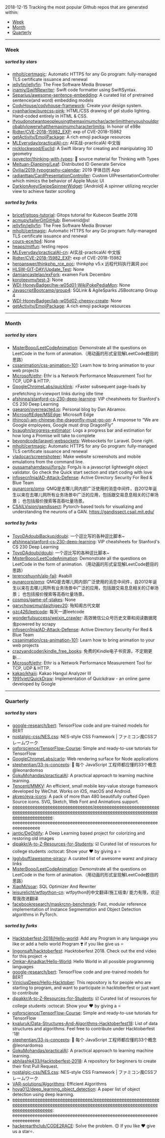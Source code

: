 2018-12-15
Tracking the most popular Github repos that are generated within: 
* [Week](https://github.com/polebug/github_trending_spider/blob/master/2018-12-15.md#week)
* [Month](https://github.com/polebug/github_trending_spider/blob/master/2018-12-15.md#month)
* [Quarterly](https://github.com/polebug/github_trending_spider/blob/master/2018-12-15.md#quarterly)
--- 
### Week 
##### sorted by stars 
* [mholt/certmagic](https://github.com/mholt/certmagic): Automatic HTTPS for any Go program: fully-managed TLS certificate issuance and renewal
* [jellyfin/jellyfin](https://github.com/jellyfin/jellyfin): The Free Software Media Browser
* [inamiy/SwiftRewriter](https://github.com/inamiy/SwiftRewriter): Swift code formatter using SwiftSyntax.
* [Separius/awesome-sentence-embedding](https://github.com/Separius/awesome-sentence-embedding):  A curated list of pretrained sentence(and word) embedding models
* [CodyHouse/codyhouse-framework](https://github.com/CodyHouse/codyhouse-framework): Create your design system.
* [cyanharlow/purecss-pink](https://github.com/cyanharlow/purecss-pink): HTML/CSS drawing of gel studio lighting. Hand-coded entirely in HTML & CSS.
* [Ifyoudonotwantpeopleusingthemaximumchar/acterlimitthenyoushouldprobablylowerwhatthemaximumcharacterlimitis](https://github.com/Ifyoudonotwantpeopleusingthemaximumchar/acterlimitthenyoushouldprobablylowerwhatthemaximumcharacterlimitis): In honor of e98e
* [Ridter/CVE-2018-15982_EXP](https://github.com/Ridter/CVE-2018-15982_EXP): exp of CVE-2018-15982
* [getActivity/EmojiPackage](https://github.com/getActivity/EmojiPackage): A rich emoji package resources
* [MLEveryday/practicalAI-cn](https://github.com/MLEveryday/practicalAI-cn): AI实战-practicalAI 中文版
* [nicklockwood/Euclid](https://github.com/nicklockwood/Euclid): A Swift library for creating and manipulating 3D geometry
* [isovector/thinking-with-types](https://github.com/isovector/thinking-with-types): 📖 source material for Thinking with Types
* [Meituan-Dianping/Leaf](https://github.com/Meituan-Dianping/Leaf): Distributed ID Generate Service
* [Ovilia/2019-typography-calendar](https://github.com/Ovilia/2019-typography-calendar): 2019 字体日历 App
* [radianttap/CardPresentationController](https://github.com/radianttap/CardPresentationController): Custom UIPresentationController which mimics the behavior of Apple Music UI
* [DarkionAvey/SwipeSpinnerWidget](https://github.com/DarkionAvey/SwipeSpinnerWidget): [Android] A spinner utilizing recycler view to achieve faster scrolling
##### sorted by forks 
* [bricef/gitops-tutorial](https://github.com/bricef/gitops-tutorial): Gitops tutorial for Kubecon Seattle 2018
* [acmupv/tallerGitGitHub](https://github.com/acmupv/tallerGitGitHub): Bienvenid@s!
* [jellyfin/jellyfin](https://github.com/jellyfin/jellyfin): The Free Software Media Browser
* [mholt/certmagic](https://github.com/mholt/certmagic): Automatic HTTPS for any Go program: fully-managed TLS certificate issuance and renewal
* [cours-ece/tp4](https://github.com/cours-ece/tp4): None
* [heaps/mitfun](https://github.com/heaps/mitfun): testing repos
* [MLEveryday/practicalAI-cn](https://github.com/MLEveryday/practicalAI-cn): AI实战-practicalAI 中文版
* [Ridter/CVE-2018-15982_EXP](https://github.com/Ridter/CVE-2018-15982_EXP): exp of CVE-2018-15982
* [heroanswer/thinkphp_rce_poc](https://github.com/heroanswer/thinkphp_rce_poc): thinkphp v5.x 远程代码执行漏洞 poc
* [HLSW-GIT-DAY/Update_Test](https://github.com/HLSW-GIT-DAY/Update_Test): None
* [damiancastelao/exFork](https://github.com/damiancastelao/exFork): examen Fork Decembro
* [koroteevmv/test-3](https://github.com/koroteevmv/test-3): None
* [WDI-HoneyBadger/hw-w05d01-WikiPokePediaMon](https://github.com/WDI-HoneyBadger/hw-w05d01-WikiPokePediaMon): None
* [JavascriptBootcamp/group4](https://github.com/JavascriptBootcamp/group4): SQLink & AgileSparks JSBootcamp Group 4
* [WDI-HoneyBadger/lab-w05d02-cheesy-create](https://github.com/WDI-HoneyBadger/lab-w05d02-cheesy-create): None
* [getActivity/EmojiPackage](https://github.com/getActivity/EmojiPackage): A rich emoji package resources
--- 
### Month 
##### sorted by stars 
* [MisterBooo/LeetCodeAnimation](https://github.com/MisterBooo/LeetCodeAnimation): Demonstrate all the questions on LeetCode in the form of animation.（用动画的形式呈现解LeetCode题目的思路）
* [cssanimation/css-animation-101](https://github.com/cssanimation/css-animation-101): Learn how to bring animation to your web projects
* [Microsoft/ethr](https://github.com/Microsoft/ethr): Ethr is a Network Performance Measurement Tool for TCP, UDP & HTTP.
* [GoogleChromeLabs/quicklink](https://github.com/GoogleChromeLabs/quicklink): ⚡️Faster subsequent page-loads by prefetching in-viewport links during idle time
* [afshinea/stanford-cs-230-deep-learning](https://github.com/afshinea/stanford-cs-230-deep-learning): VIP cheatsheets for Stanford's CS 230 Deep Learning
* [gaearon/overreacted.io](https://github.com/gaearon/overreacted.io): Personal blog by Dan Abramov.
* [MicrosoftEdge/MSEdge](https://github.com/MicrosoftEdge/MSEdge): Microsoft Edge
* [ithinco/i-am-chinese-the-dragonfly-must-go-on](https://github.com/ithinco/i-am-chinese-the-dragonfly-must-go-on): A response to “We are Google employees, Google must drop DragonFly” 
* [bvaughn/progress-estimator](https://github.com/bvaughn/progress-estimator): Logs a progress bar and estimation for how long a Promise will take to complete
* [beyondcode/laravel-websockets](https://github.com/beyondcode/laravel-websockets): Websockets for Laravel. Done right.
* [mholt/certmagic](https://github.com/mholt/certmagic): Automatic HTTPS for any Go program: fully-managed TLS certificate issuance and renewal
* [vladocar/screenshoteer](https://github.com/vladocar/screenshoteer): Make website screenshots and mobile emulations from the command line.
* [oussamahamdaoui/forgJs](https://github.com/oussamahamdaoui/forgJs): ForgJs is a javascript lightweight object validator. Go check the Quick start section and start coding with love
* [infosecn1nja/AD-Attack-Defense](https://github.com/infosecn1nja/AD-Attack-Defense): Active Directory Security For Red & Blue Team
* [qunarcorp/qmq](https://github.com/qunarcorp/qmq):  QMQ是去哪儿网内部广泛使用的消息中间件，自2012年诞生以来在去哪儿网所有业务场景中广泛的应用，包括跟交易息息相关的订单场景； 也包括报价搜索等高吞吐量场景。
* [CSAILVision/gandissect](https://github.com/CSAILVision/gandissect): Pytorch-based tools for visualizing and understanding the neurons of a GAN.  https://gandissect.csail.mit.edu/
##### sorted by forks 
* [ToyoDAdoubiBackup/doubi](https://github.com/ToyoDAdoubiBackup/doubi): 一个逗比写的各种逗比脚本~
* [afshinea/stanford-cs-230-deep-learning](https://github.com/afshinea/stanford-cs-230-deep-learning): VIP cheatsheets for Stanford's CS 230 Deep Learning
* [ToyoDAdoubi/doubi](https://github.com/ToyoDAdoubi/doubi): 一个逗比写的各种逗比脚本~
* [MisterBooo/LeetCodeAnimation](https://github.com/MisterBooo/LeetCodeAnimation): Demonstrate all the questions on LeetCode in the form of animation.（用动画的形式呈现解LeetCode题目的思路）
* [terencehuynh/alp-fail](https://github.com/terencehuynh/alp-fail): #aabill
* [qunarcorp/qmq](https://github.com/qunarcorp/qmq):  QMQ是去哪儿网内部广泛使用的消息中间件，自2012年诞生以来在去哪儿网所有业务场景中广泛的应用，包括跟交易息息相关的订单场景； 也包括报价搜索等高吞吐量场景。
* [cosmos/game-of-stakes](https://github.com/cosmos/game-of-stakes): None
* [garychowcmu/daizhigev20](https://github.com/garychowcmu/daizhigev20): 殆知阁古代文献
* [gzc426/leetcode](https://github.com/gzc426/leetcode): 每天一道leetcode
* [wonderfulsuccess/weixin_crawler](https://github.com/wonderfulsuccess/weixin_crawler): 高效微信公众号历史文章和阅读数据爬虫powered by scrapy
* [infosecn1nja/AD-Attack-Defense](https://github.com/infosecn1nja/AD-Attack-Defense): Active Directory Security For Red & Blue Team
* [cssanimation/css-animation-101](https://github.com/cssanimation/css-animation-101): Learn how to bring animation to your web projects
* [crazyandcoder/kindle_free_books](https://github.com/crazyandcoder/kindle_free_books): 免费的Kindle电子书资源，不定期更新...
* [Microsoft/ethr](https://github.com/Microsoft/ethr): Ethr is a Network Performance Measurement Tool for TCP, UDP & HTTP.
* [kakao/khaiii](https://github.com/kakao/khaiii): Kakao Hangul Analyzer III
* [1991viet/QuickDraw](https://github.com/1991viet/QuickDraw): Implementation of Quickdraw - an online game developed by Google
--- 
### Quarterly 
##### sorted by stars 
* [google-research/bert](https://github.com/google-research/bert): TensorFlow code and pre-trained models for BERT
* [nostalgic-css/NES.css](https://github.com/nostalgic-css/NES.css): NES-style CSS Framework | ファミコン風CSSフレームワーク
* [osforscience/TensorFlow-Course](https://github.com/osforscience/TensorFlow-Course): Simple and ready-to-use tutorials for TensorFlow 
* [GoogleChromeLabs/carlo](https://github.com/GoogleChromeLabs/carlo): Web rendering surface for Node applications
* [stephentian/33-js-concepts](https://github.com/stephentian/33-js-concepts): :scroll: 每个 JavaScript 工程师都应懂的33个概念 @leonardomso
* [GokuMohandas/practicalAI](https://github.com/GokuMohandas/practicalAI): A practical approach to learning machine learning.
* [Tencent/MMKV](https://github.com/Tencent/MMKV): An efficient, small mobile key-value storage framework developed by WeChat. Works on iOS, macOS and Android.
* [akveo/eva-icons](https://github.com/akveo/eva-icons): A pack of more than 480 beautifully crafted Open Source icons. SVG, Sketch, Web Font and Animations support.
* [eeeeeeeeeeeeeeeeeeeeeeeeeeeeeeee/eeeeeeeeeeeeeeeeeeeeeeeeeeeeeeeeeeeeeeeeeeeeeeeeeeeeeeeeeeeeeeeeeeeeeeeeeeeeeeeeeeeeeeeeeeeeeeeeeeee](https://github.com/eeeeeeeeeeeeeeeeeeeeeeeeeeeeeeee/eeeeeeeeeeeeeeeeeeeeeeeeeeeeeeeeeeeeeeeeeeeeeeeeeeeeeeeeeeeeeeeeeeeeeeeeeeeeeeeeeeeeeeeeeeeeeeeeeeee): eeeeeeeeeeeeeeeeeeeeeeeeeeeeeeeeeeeeeeeeeeeeeeeeeeeeeeeeeeeeeeeeeeeee
* [jantic/DeOldify](https://github.com/jantic/DeOldify): A Deep Learning based project for colorizing and restoring old images
* [dipakkr/A-to-Z-Resources-for-Students](https://github.com/dipakkr/A-to-Z-Resources-for-Students): :ballot_box_with_check: Curated list of resources for college students :octocat: Show your :heart: by giving a :star:
* [Igglybuff/awesome-piracy](https://github.com/Igglybuff/awesome-piracy): A curated list of awesome warez and piracy links
* [MisterBooo/LeetCodeAnimation](https://github.com/MisterBooo/LeetCodeAnimation): Demonstrate all the questions on LeetCode in the form of animation.（用动画的形式呈现解LeetCode题目的思路）
* [XiaoMi/soar](https://github.com/XiaoMi/soar): SQL Optimizer And Rewriter
* [leisurelicht/wtfpython-cn](https://github.com/leisurelicht/wtfpython-cn): wtfpython的中文翻译/施工结束/ 能力有限，欢迎帮我改进翻译
* [facebookresearch/maskrcnn-benchmark](https://github.com/facebookresearch/maskrcnn-benchmark): Fast, modular reference implementation of Instance Segmentation and Object Detection algorithms in PyTorch.
##### sorted by forks 
* [Hacktoberfest-2018/Hello-world](https://github.com/Hacktoberfest-2018/Hello-world): Add any  Program in any language you like or add a hello world Program ❣️ if you like give us :star:
* [lingonsaft/hacktoberfest](https://github.com/lingonsaft/hacktoberfest): Hacktoberfest 2018. Check out the end video for this project ->
* [Omkar-Ajnadkar/Hello-World](https://github.com/Omkar-Ajnadkar/Hello-World): Hello World in all possible programmnig languages
* [google-research/bert](https://github.com/google-research/bert): TensorFlow code and pre-trained models for BERT
* [ViniciusDeep/Hello-Hacktober](https://github.com/ViniciusDeep/Hello-Hacktober):  This repository is for people who are starting to program, and want to participate in hacktoberfest  or just want to contribute
* [dipakkr/A-to-Z-Resources-for-Students](https://github.com/dipakkr/A-to-Z-Resources-for-Students): :ballot_box_with_check: Curated list of resources for college students :octocat: Show your :heart: by giving a :star:
* [osforscience/TensorFlow-Course](https://github.com/osforscience/TensorFlow-Course): Simple and ready-to-use tutorials for TensorFlow 
* [kvaluruk/Data-Structures-And-Algorithms-Hacktoberfest18](https://github.com/kvaluruk/Data-Structures-And-Algorithms-Hacktoberfest18): List of data structures and algorithms. Feel free to contribute under Hacktoberfest '18!
* [stephentian/33-js-concepts](https://github.com/stephentian/33-js-concepts): :scroll: 每个 JavaScript 工程师都应懂的33个概念 @leonardomso
* [GokuMohandas/practicalAI](https://github.com/GokuMohandas/practicalAI): A practical approach to learning machine learning.
* [abhilashk433/Hacktoberfest-2018](https://github.com/abhilashk433/Hacktoberfest-2018): A repository for beginners to create their first Pull Request. 
* [nostalgic-css/NES.css](https://github.com/nostalgic-css/NES.css): NES-style CSS Framework | ファミコン風CSSフレームワーク
* [VAR-solutions/Algorithms](https://github.com/VAR-solutions/Algorithms): Efficient Algorithms
* [hoya012/deep_learning_object_detection](https://github.com/hoya012/deep_learning_object_detection): A paper list of object detection using deep learning.
* [eeeeeeeeeeeeeeeeeeeeeeeeeeeeeeee/eeeeeeeeeeeeeeeeeeeeeeeeeeeeeeeeeeeeeeeeeeeeeeeeeeeeeeeeeeeeeeeeeeeeeeeeeeeeeeeeeeeeeeeeeeeeeeeeeeee](https://github.com/eeeeeeeeeeeeeeeeeeeeeeeeeeeeeeee/eeeeeeeeeeeeeeeeeeeeeeeeeeeeeeeeeeeeeeeeeeeeeeeeeeeeeeeeeeeeeeeeeeeeeeeeeeeeeeeeeeeeeeeeeeeeeeeeeeee): eeeeeeeeeeeeeeeeeeeeeeeeeeeeeeeeeeeeeeeeeeeeeeeeeeeeeeeeeeeeeeeeeeeee
* [hackerearthclub/CODE2RACE](https://github.com/hackerearthclub/CODE2RACE):  Solve the problem. 😊 If you like ❤ give us a star⭐.
